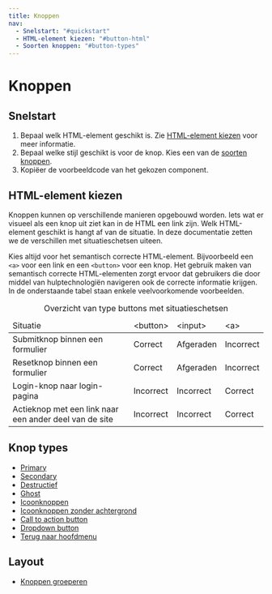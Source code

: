 ```yaml
---
title: Knoppen
nav:
  - Snelstart: "#quickstart"
  - HTML-element kiezen: "#button-html"
  - Soorten knoppen: "#button-types"
---
```


# Knoppen

<h2 id="quickstart">Snelstart</h2>

1. Bepaal welk HTML-element geschikt is. Zie [HTML-element kiezen](#button-html)
   voor meer informatie.
2. Bepaal welke stijl geschikt is voor de knop. Kies een van de [soorten
   knoppen](#button-types).
3. Kopiëer de voorbeeldcode van het gekozen component.

<h2 id="button-html">HTML-element kiezen</h2>

Knoppen kunnen op verschillende manieren opgebouwd worden. Iets wat er visueel
als een knop uit ziet kan in de HTML een link zijn. Welk HTML-element geschikt
is hangt af van de situatie. In deze documentatie zetten we de verschillen met
situatieschetsen uiteen.

Kies altijd voor het semantisch correcte HTML-element. Bijvoorbeeld een
`<a>` voor een link en een `<button>` voor een knop. Het gebruik maken van
semantisch correcte HTML-elementen zorgt ervoor dat gebruikers die door middel
van hulptechnologiën navigeren ook de correcte informatie krijgen. In de
onderstaande tabel staan enkele veelvoorkomende voorbeelden.

<div class="horizontal-scroll">
  <table>
    <caption> Overzicht van type buttons met situatieschetsen </caption>
    <thead>
      <tr>
        <td>Situatie</td>
        <td>&lt;button&gt;</td>
        <td>&lt;input&gt;</td>
        <td>&lt;a&gt;</td>
      </tr>
    </thead>
    <tbody>
      <tr>
        <td>Submitknop binnen een formulier</td>
        <td class="confirmation">Correct</td>
        <td class="warning">Afgeraden</td>
        <td class="error">Incorrect</td>
      </tr>
      <tr>
        <td>Resetknop binnen een formulier</td>
        <td class="confirmation">Correct</td>
        <td class="warning">Afgeraden</td>
        <td class="error">Incorrect</td>
      </tr>
      <tr>
        <td>Login-knop naar login-pagina</td>
        <td class="error">Incorrect</td>
        <td class="error">Incorrect</td>
        <td class="confirmation">Correct</td>
      </tr>
      <tr>
        <td>Actieknop met een link naar een ander deel van de site</td>
        <td class="error">Incorrect</td>
        <td class="error">Incorrect</td>
        <td class="confirmation">Correct</td>
      </tr>
    </tbody>
  </table>
</div>

  <h2 id="button-types">Knop types</h2>

  - [Primary](/components/button/button-base)
  - [Secondary](/components/button-secondary)
  - [Destructief](/components/button-destructive)
  - [Ghost](/components/button-ghost)
  - [Icoonknoppen](/components/button/icon)
  - [Icoonknoppen zonder achtergrond](/components/button-icon-only)
  - [Call to action button](/components/button/call-to-action)
  - [Dropdown button](/components/button-dropdown)
  - [Terug naar hoofdmenu](/components/button-to-top)


  <h2 id="button-layout">Layout</h2>

  - [Knoppen groeperen](/components/button/button-container)

